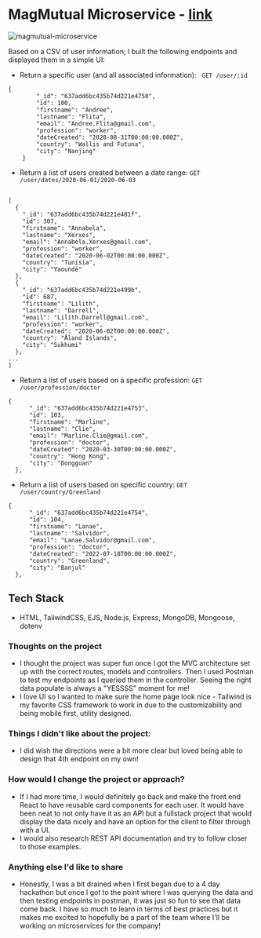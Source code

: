# MagMutual Microservice - [link](https://hilarious-calf-skirt.cyclic.app/)

![magmutual-microservice](https://user-images.githubusercontent.com/99847030/202971402-f33f9588-9f56-46cb-9316-4d7d385cffb5.png)

Based on a CSV of user information; I built the following endpoints and displayed them in a simple UI:

- Return a specific user (and all associated information): ` GET /user/:id`

```
{
        "_id": "637add6bc435b74d221e4750",
        "id": 100,
        "firstname": "Andree",
        "lastname": "Flita",
        "email": "Andree.Flita@gmail.com",
        "profession": "worker",
        "dateCreated": "2020-08-31T00:00:00.000Z",
        "country": "Wallis and Futuna",
        "city": "Nanjing"
    }
```

- Return a list of users created between a date range:
  `GET /user/dates/2020-06-01/2020-06-03`

```

[
  {
    "_id": "637add6bc435b74d221e481f",
    "id": 307,
    "firstname": "Annabela",
    "lastname": "Xerxes",
    "email": "Annabela.Xerxes@gmail.com",
    "profession": "worker",
    "dateCreated": "2020-06-02T00:00:00.000Z",
    "country": "Tunisia",
    "city": "Yaoundé"
  },
  {
    "_id": "637add6bc435b74d221e499b",
    "id": 687,
    "firstname": "Lilith",
    "lastname": "Darrell",
    "email": "Lilith.Darrell@gmail.com",
    "profession": "worker",
    "dateCreated": "2020-06-02T00:00:00.000Z",
    "country": "Åland Islands",
    "city": "Sukhumi"
  },
...
]

```

- Return a list of users based on a specific profession:
  `GET /user/profession/doctor `

```
{
      "_id": "637add6bc435b74d221e4753",
      "id": 103,
      "firstname": "Marline",
      "lastname": "Clie",
      "email": "Marline.Clie@gmail.com",
      "profession": "doctor",
      "dateCreated": "2020-03-30T00:00:00.000Z",
      "country": "Hong Kong",
      "city": "Dongguan"
  },
```

- Return a list of users based on specific country:
  `GET /user/country/Greenland `

```
{
      "_id": "637add6bc435b74d221e4754",
      "id": 104,
      "firstname": "Lanae",
      "lastname": "Salvidor",
      "email": "Lanae.Salvidor@gmail.com",
      "profession": "doctor",
      "dateCreated": "2022-07-18T00:00:00.000Z",
      "country": "Greenland",
      "city": "Banjul"
  },
```

## Tech Stack

- HTML, TailwindCSS, EJS, Node.js, Express, MongoDB, Mongoose, dotenv

### Thoughts on the project

- I thought the project was super fun once I got the MVC architecture set up with the correct routes, models and controllers. Then I used Postman to test my endpoints as I queried them in the controller. Seeing the right data populate is always a "YESSSS" moment for me!
- I love UI so I wanted to make sure the home page look nice - Tailwind is my favorite CSS framework to work in due to the customizability and being mobile first, utility designed.

### Things I didn't like about the project:

- I did wish the directions were a bit more clear but loved being able to design that 4th endpoint on my own!

### How would I change the project or approach?

- If I had more time, I would definitely go back and make the front end React to have reusable card components for each user. It would have been neat to not only have it as an API but a fullstack project that would display the data nicely and have an option for the client to filter through with a UI.
- I would also research REST API documentation and try to follow closer to those examples.

### Anything else I'd like to share

- Honestly, I was a bit drained when I first began due to a 4 day hackathon but once I got to the point where I was querying the data and then testing endpoints in postman, it was just so fun to see that data come back. I have so much to learn in terms of best practices but it makes me excited to hopefully be a part of the team where I'll be working on microservices for the company!
